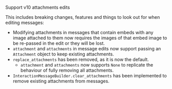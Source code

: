 Support v10 attachments edits

This includes breaking changes, features and things to look out for when editing messages:
- Modifying attachments in messages that contain embeds with any image attached to them now requires the images of that embed
  image to be re-passed in the edit or they will be lost.
- `attachment` and `attachments` in message edits now support passing an `Attachment` object to keep existing attachments.
- `replace_attachments` has been removed, as it is now the default.
  - `attachment` and `attachments` now supports `None` to replicate the behaviour of fully removing all attachments.
- `InteractionMessageBuilder.clear_attachments` has been implemented to remove existing attachments from messages.
